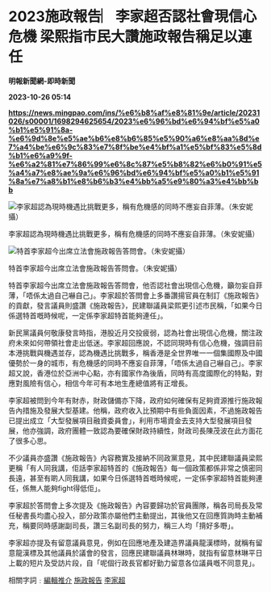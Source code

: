 # 2023施政報告︳李家超否認社會現信心危機 梁熙指市民大讚施政報告稱足以連任
**明報新聞網-即時新聞**

**2023-10-26 05:14**

**https://news.mingpao.com/ins/%e6%b8%af%e8%81%9e/article/20231026/s00001/1698294625654/2023%e6%96%bd%e6%94%bf%e5%a0%b1%e5%91%8a-%e6%9d%8e%e5%ae%b6%e8%b6%85%e5%90%a6%e8%aa%8d%e7%a4%be%e6%9c%83%e7%8f%be%e4%bf%a1%e5%bf%83%e5%8d%b1%e6%a9%9f-%e6%a2%81%e7%86%99%e6%8c%87%e5%b8%82%e6%b0%91%e5%a4%a7%e8%ae%9a%e6%96%bd%e6%94%bf%e5%a0%b1%e5%91%8a%e7%a8%b1%e8%b6%b3%e4%bb%a5%e9%80%a3%e4%bb%bb**

![李家超認為現時機遇比挑戰更多，稱有危機感的同時不應妄自菲薄。（朱安妮攝）](https://fs.mingpao.com/ins/20231026/s00001/266f5d39b206a932d42af4bd6eb7de36.jpg)

李家超認為現時機遇比挑戰更多，稱有危機感的同時不應妄自菲薄。（朱安妮攝）

![特首李家超今出席立法會施政報告答問會。（朱安妮攝）](https://fs.mingpao.com/ins/20231026/s00001/2671b3a8ddb98fe015bc7816c33c2d38.jpg)

特首李家超今出席立法會施政報告答問會。（朱安妮攝）

特首李家超今出席立法會施政報告答問會，他否認社會出現信心危機，籲勿妄自菲薄，「唔係太過自己嚇自己」。李家超於答問會上多番讚揚官員在制訂《施政報告》的貢獻，發言議員則盛讚《施政報告》，民建聯議員梁熙更引述市民稱，「如果今日係選特首嘅時候呢，一定係李家超特首能夠連任」。

新民黨議員何敬康發言時指，港股近月交投疲弱，認為社會出現信心危機，關注政府未來如何帶領社會走出低迷。李家超回應說，不認同現時有信心危機，強調目前本港挑戰與機遇並存，認為機遇比挑戰多，稱香港是全世界唯一一個集國際及中國優勢於一身的城市，有危機感的同時不應妄自菲薄，「唔係太過自己嚇自己」。李家超又說，香港位於亞洲中心點，亦有國家作為後盾，同時有高度國際化的特點，對應對風險有信心，相信今年可有本地生產總值將有正增長。

李家超被問到今年有財赤，財政儲備亦下降，政府如何確保有足夠資源推行施政報告內措施及發展大型基建。他稱，政府收入比預期中有些負面因素，不過施政報告已提出成立「大型發展項目融資委員會」，利用市場資金去支持大型發展項目發展，他亦強調，政府團體一致認為要確保財政持續性，財政司長陳茂波在此方面花了很多心思。

不少議員亦盛讚《施政報告》內容務實及接納不同政黨意見，其中民建聯議員梁熙更稱「有人同我講，佢話李家超特首的《施政報告》每一個政策都係非常之慎密同長遠，甚至有啲人同我講，如果今日係選特首嘅時候呢，一定係李家超特首能夠連任，係無人能夠fight得低佢」。

李家超於答問會上多次提及《施政報告》內容要歸功於官員團隊，稱各司局長及常任秘書長均盡心投入，部分政策亦屬他們主動提出，其後他又在回應質詢時主動補充，稱要同時感謝副司長，讚三名副司長的努力，稱三人均「揹好多嘢」。

李家超亦提及有留意議員意見，例如在回應地產及建造界議員龍漢標時，就稱有留意龍漢標及其他議員於議會的發言，回應民建聯議員林琳時，就指有留意林琳平日上載的短片及受訪片段，自「呢個行政長官都好勤力留意各位議員嘅不同意見」。

相關字詞﹕[編輯推介](https://news.mingpao.com/ins/%e6%b8%af%e8%81%9e/article/20231026/s00001/php/search2.php?pnssection=all&inssection=all&searchtype=A&keywords=%E7%B7%A8%E8%BC%AF%E6%8E%A8%E4%BB%8B) [施政報告](https://news.mingpao.com/ins/%e6%b8%af%e8%81%9e/article/20231026/s00001/php/search2.php?pnssection=all&inssection=all&searchtype=A&keywords=%E6%96%BD%E6%94%BF%E5%A0%B1%E5%91%8A) [李家超](https://news.mingpao.com/ins/%e6%b8%af%e8%81%9e/article/20231026/s00001/php/search2.php?pnssection=all&inssection=all&searchtype=A&keywords=%E6%9D%8E%E5%AE%B6%E8%B6%85)